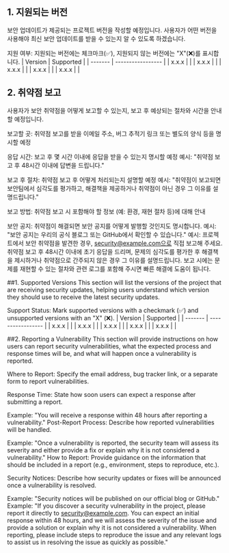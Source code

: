 ## 1. 지원되는 버전
보안 업데이트가 제공되는 프로젝트 버전을 작성할 예정입니다.
사용자가 어떤 버전을 사용해야 최신 보안 업데이트를 받을 수 있는지 알 수 있도록 하겠습니다.

지원 여부: 지원되는 버전에는 체크마크(✅), 지원되지 않는 버전에는 "X"(❌)를 표시합니다.
| Version | Supported         |
| ------- | ----------------- |
|  x.x.x  |                   |
|  x.x.x  |                   |
|  x.x.x  |                   |
|  x.x.x  |                   |
|  x.x.x  |                   |


## 2. 취약점 보고
사용자가 보안 취약점을 어떻게 보고할 수 있는지, 보고 후 예상되는 절차와 시간을 안내할 예정입니다.

보고할 곳: 취약점 보고를 받을 이메일 주소, 버그 추적기 링크 또는 별도의 양식 등을 명시할 예정

응답 시간: 보고 후 몇 시간 이내에 응답을 받을 수 있는지 명시할 예정
예시: "취약점 보고 후 48시간 이내에 답변을 드립니다."

보고 후 절차: 취약점 보고 후 어떻게 처리되는지 설명할 예정
예시: "취약점이 보고되면 보안팀에서 심각도를 평가하고, 해결책을 제공하거나 취약점이 아닌 경우 그 이유를 설명드립니다."

보고 방법: 취약점 보고 시 포함해야 할 정보 (예: 환경, 재현 절차 등)에 대해 안내

보안 공지: 취약점이 해결되면 보안 공지를 어떻게 발행할 것인지도 명시합니다. 
예시: "보안 공지는 우리의 공식 블로그 또는 GitHub에서 확인할 수 있습니다."
예시: 프로젝트에서 보안 취약점을 발견한 경우, security@example.com으로 직접 보고해 주세요. 취약점 보고 후 48시간 이내에 초기 응답을 드리며, 문제의 심각도를 평가한 후 해결책을 제시하거나 취약점으로 간주되지 않은 경우 그 이유를 설명드립니다. 보고 시에는 문제를 재현할 수 있는 절차와 관련 로그를 포함해 주시면 빠른 해결에 도움이 됩니다.







##1. Supported Versions
This section will list the versions of the project that are receiving security updates, helping users understand which version they should use to receive the latest security updates.

Support Status: Mark supported versions with a checkmark (✅) and unsupported versions with an "X" (❌).
| Version | Supported         |
| ------- | ----------------- |
|  x.x.x  |                   |
|  x.x.x  |                   |
|  x.x.x  |                   |
|  x.x.x  |                   |
|  x.x.x  |                   |

##2. Reporting a Vulnerability
This section will provide instructions on how users can report security vulnerabilities, what the expected process and response times will be, and what will happen once a vulnerability is reported.

Where to Report: Specify the email address, bug tracker link, or a separate form to report vulnerabilities.

Response Time: State how soon users can expect a response after submitting a report.

Example: "You will receive a response within 48 hours after reporting a vulnerability."
Post-Report Process: Describe how reported vulnerabilities will be handled.

Example: "Once a vulnerability is reported, the security team will assess its severity and either provide a fix or explain why it is not considered a vulnerability."
How to Report: Provide guidance on the information that should be included in a report (e.g., environment, steps to reproduce, etc.).

Security Notices: Describe how security updates or fixes will be announced once a vulnerability is resolved.

Example: "Security notices will be published on our official blog or GitHub."
Example:
"If you discover a security vulnerability in the project, please report it directly to security@example.com. You can expect an initial response within 48 hours, and we will assess the severity of the issue and provide a solution or explain why it is not considered a vulnerability. When reporting, please include steps to reproduce the issue and any relevant logs to assist us in resolving the issue as quickly as possible."

